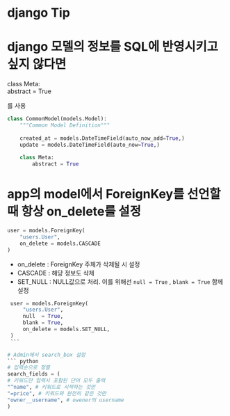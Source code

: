 # django Tip

# django 모델의 정보를 SQL에 반영시키고 싶지 않다면

class Meta:  
  abstract = True
  
를 사용


``` python
class CommonModel(models.Model):
    """Common Model Definition"""
    
    created_at = models.DateTimeField(auto_now_add=True,)
    update = models.DateTimeField(auto_now=True,)
   
    class Meta:
        abstract = True
```

# app의 model에서 ForeignKey를 선언할 때 항상 on_delete를 설정
``` python
user = models.ForeignKey(
    "users.User",
    on_delete = models.CASCADE
)
```
 - on_delete : ForeignKey 주체가 삭제될 시 설정
  - CASCADE : 해당 정보도 삭제
  - SET_NULL : NULL값으로 처리. 이를 위해선 `null = True`  , `blank = True` 함께 설정
   ``` python
    user = models.ForeignKey(
        "users.User",
        null  = True,
        blank = True,
        on_delete = models.SET_NULL,
    )
    ```

# Admin에서 search_box 설정
``` python
# 입력순으로 정렬
search_fields = (
# 키워드만 입력시 포함된 단어 모두 출력
"^name", # 키워드로 시작하는 것만
"=price", # 키워드와 완전히 같은 것만
"owner__username", # owener의 username 
)
```
